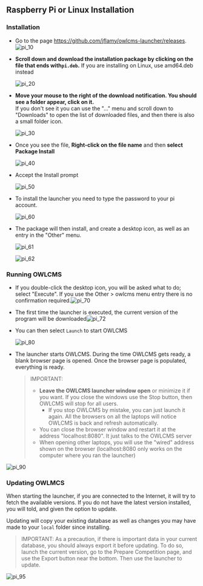 ## Raspberry Pi or Linux Installation

### Installation

- Go to the page https://github.com/jflamy/owlcms-launcher/releases.
  ![pi_10](../../../../docs/nimg/1110pi/pi_10.png)

- **Scroll down and download the installation package by clicking on the file that ends with`pi.deb`.** 
  If you are installing on Linux, use amd64.deb instead

  ![pi_20](../../../../docs/nimg/1110pi/pi_20.png)

- **Move your mouse to the right of the download notification.  You should see a folder appear, click on it.**  
  If you don't see it you can use the "..." menu and scroll down to "Downloads" to open the list of downloaded files,  and then there is also a small folder icon.

  ![pi_30](../../../../docs/nimg/1110pi/pi_30.png)

- Once you see the file, **Right-click on the file name** and then **select Package Install**

  ![pi_40](../../../../docs/nimg/1110pi/pi_40.png)

- Accept the Install prompt

  ![pi_50](../../../../docs/nimg/1110pi/pi_50.png)

- To install the launcher you need to type the password to your pi account.

  ![pi_60](../../../../docs/nimg/1110pi/pi_60.png)

- The package will then install, and create a desktop icon, as well as an entry in the "Other" menu.

  ![pi_61](../../../../docs/nimg/1110pi/pi_61.png)

  ![pi_62](../../../../docs/nimg/1110pi/pi_62.png)

### Running OWLCMS

- If you double-click the desktop icon, you will be asked what to do; select "Execute".
  If you use the Other > owlcms menu entry there is no confirmation required.![pi_70](../../../../docs/nimg/1110pi/pi_70.png)

- The first time the launcher is executed, the current version of the program will be downloaded![pi_72](../../../../docs/nimg/1110pi/pi_72.png)

- You can then select `Launch` to start OWLCMS

  ![pi_80](../../../../docs/nimg/1110pi/pi_80.png)

- The launcher starts OWLCMS.  During the time OWLCMS gets ready, a blank browser page is opened. Once the browser page is populated, everything is ready.

  > IMPORTANT: 
  >
  > - **Leave the OWLCMS launcher window open** or minimize it if you want.  If you close the windows use the Stop button, then OWLCMS will stop for all users.
  >   - If you stop OWLCMS by mistake, you can just launch it again.  All the browsers on all the laptops will notice OWLCMS is back and refresh automatically.
  > - You can close the browser window and restart it at the address "localhost:8080". It just talks to the OWLCMS server
  > - When opening other laptops, you will use the "wired" address shown on the browser (localhost:8080 only works on the computer where you ran the launcher)

![pi_90](../../../../docs/nimg/1110pi/pi_90.png)

### Updating OWLMCS

When starting the launcher, if you are connected to the Internet, it will try to fetch the available versions.  If you do not have the latest version installed, you will told, and given the option to update.

Updating will copy your existing database as well as changes you may have made to your `local` folder since installing.

> IMPORTANT: As a precaution, if there is important data in your current database, you should always export it before updating. To do so, launch the current version, go to the Prepare Competition page, and use the Export button near the bottom.  Then use the launcher to update.

![pi_95](../../../../docs/nimg/1110pi/pi_95.png)